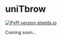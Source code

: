 # uniTbrow

[![PyPI version shields.io](https://img.shields.io/pypi/v/uniTbrow.svg)](https://pypi.python.org/pypi/uniTbrow/)

Coming soon...